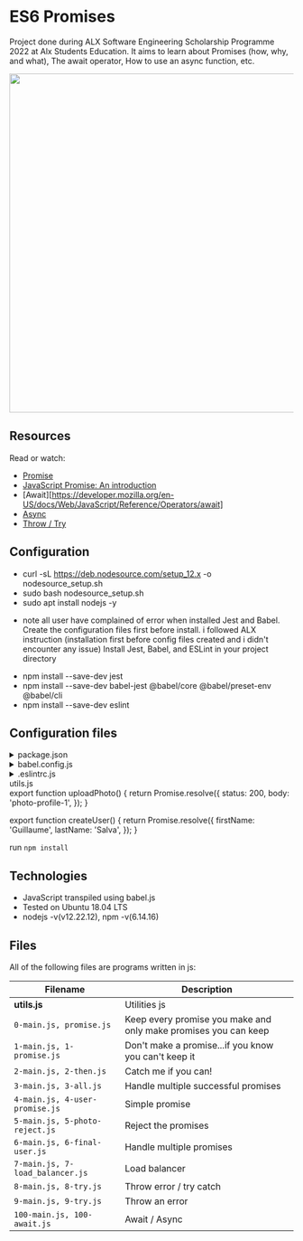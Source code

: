 # ES6 Promises
Project done during ALX Software Engineering Scholarship Programme 2022 at Alx Students Education. It aims to learn about Promises (how, why, and what), The await operator, How to use an async function, etc. 

<img src="https://www.freecodecamp.org/news/content/images/2020/06/Ekran-Resmi-2020-06-06-12.21.27.png" width="600px"/>

## Resources
Read or watch:
* [Promise](https://developer.mozilla.org/en-US/docs/Web/JavaScript/Reference/Global_Objects/Promise)
* [JavaScript Promise: An introduction](https://web.dev/promises/)
* [Await][https://developer.mozilla.org/en-US/docs/Web/JavaScript/Reference/Operators/await]
* [Async](https://developer.mozilla.org/en-US/docs/Web/JavaScript/Reference/Statements/async_function)
* [Throw / Try](https://developer.mozilla.org/en-US/docs/Web/JavaScript/Reference/Statements/throw)
## Configuration
- curl -sL https://deb.nodesource.com/setup_12.x -o nodesource_setup.sh
- sudo bash nodesource_setup.sh
- sudo apt install nodejs -y
 * note all user have complained of error when installed Jest and Babel. Create the configuration files first before install. i followed ALX instruction (installation first before config files created and i didn't encounter any issue)
Install Jest, Babel, and ESLint in your project directory

- npm install --save-dev jest
- npm install --save-dev babel-jest @babel/core @babel/preset-env @babel/cli
- npm install --save-dev eslint

## Configuration files
<details><summary>package.json</summary>
{
  "scripts": {
    "lint": "./node_modules/.bin/eslint",
    "check-lint": "lint [0-9]*.js",
    "dev": "npx babel-node",
    "test": "jest",
    "full-test": "./node_modules/.bin/eslint [0-9]*.js && jest"
  },
  "devDependencies": {
    "@babel/core": "^7.6.0",
    "@babel/node": "^7.8.0",
    "@babel/preset-env": "^7.6.0",
    "eslint": "^6.4.0",
    "eslint-config-airbnb-base": "^14.0.0",
    "eslint-plugin-import": "^2.18.2",
    "eslint-plugin-jest": "^22.17.0",
    "jest": "^24.9.0"
  }
}
</details>

<details><summary>babel.config.js</summary>module.exports = {
  presets: [
    [
      '@babel/preset-env',
      {
        targets: {
          node: 'current',
        },
      },
    ],
  ],
};</details>
<details><summary>.eslintrc.js</summary>module.exports = {
  presets: [
    [
      '@babel/preset-env',
      {
        targets: {
          node: 'current',
        },
      },
    ],
  ],
};</details>

</details><summary>utils.js</summary>export function uploadPhoto() {
  return Promise.resolve({
    status: 200,
    body: 'photo-profile-1',
  });
}


export function createUser() {
  return Promise.resolve({
    firstName: 'Guillaume',
    lastName: 'Salva',
  });
}</details>

run `npm install`

## Technologies
* JavaScript transpiled using babel.js
* Tested on Ubuntu 18.04 LTS
* nodejs -v(v12.22.12), npm -v(6.14.16)

## Files
All of the following files are programs written in js:

|Filename| Description|
|----------|--------------------|
| **utils.js**                    | Utilities js                                                   |
| `0-main.js, promise.js`         | Keep every promise you make and only make promises you can keep |
| `1-main.js, 1-promise.js`       | Don't make a promise...if you know you can't keep it            |
| `2-main.js, 2-then.js`          | Catch me if you can!                                            |
| `3-main.js, 3-all.js`           | Handle multiple successful promises                             |
| `4-main.js, 4-user-promise.js`  | Simple promise                                                  |
| `5-main.js, 5-photo-reject.js`  | Reject the promises                                             |
| `6-main.js, 6-final-user.js`    | Handle multiple promises                                        |
| `7-main.js, 7-load_balancer.js` | Load balancer                                                   |
| `8-main.js, 8-try.js`           | Throw error / try catch                                         |
| `9-main.js, 9-try.js`           | Throw an error                                                  |
| `100-main.js, 100-await.js`     | Await / Async                                                   |
